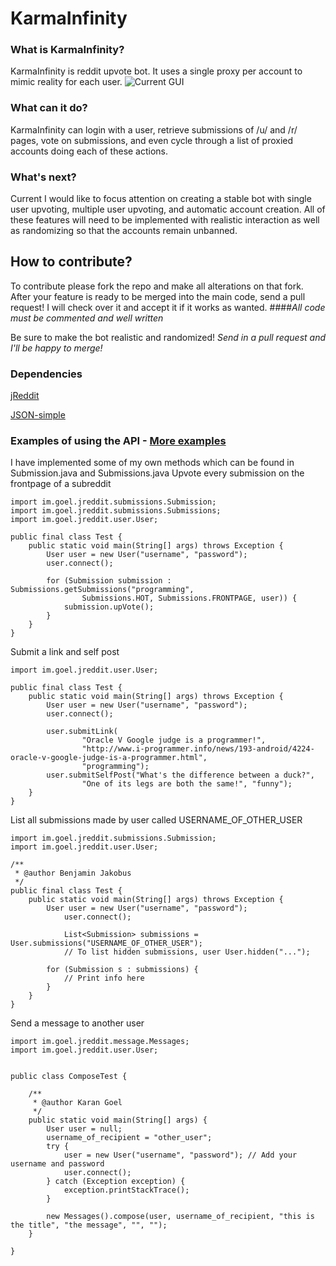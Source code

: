# KarmaInfinity

### What is KarmaInfinity?
KarmaInfinity is reddit upvote bot. It uses a single proxy per account to mimic reality for each user.
![Current GUI](http://i.imgur.com/3ynCcIB.png)

### What can it do?
KarmaInfinity can login with a user, retrieve submissions of /u/ and /r/ pages, vote on submissions, and even cycle through a list of proxied accounts doing each of these actions.

### What's next?
Current I would like to focus attention on creating a stable bot with single user upvoting, multiple user upvoting, and automatic account creation. All of these features will need to be implemented with realistic interaction as well as randomizing so that the accounts remain unbanned. 

## How to contribute?
To contribute please fork the repo and make all alterations on that fork. After your feature is ready to be merged into the main code, send a pull request! I will check over it and accept it if it works as wanted.
####_All code must be commented and well written_

Be sure to make the bot realistic and randomized!
_Send in a pull request and I'll be happy to merge!_

### Dependencies
[jReddit](https://github.com/karan/jReddit)

[JSON-simple](http://code.google.com/p/json-simple/)

### Examples of using the API - [More examples](https://github.com/karan/jReddit/blob/master/implemented_methods.md)
I have implemented some of my own methods which can be found in Submission.java and Submissions.java
Upvote every submission on the frontpage of a subreddit

    import im.goel.jreddit.submissions.Submission;
    import im.goel.jreddit.submissions.Submissions;
    import im.goel.jreddit.user.User;

    public final class Test {
	    public static void main(String[] args) throws Exception {
		    User user = new User("username", "password");
		    user.connect();

		    for (Submission submission : Submissions.getSubmissions("programming",
				    Submissions.HOT, Submissions.FRONTPAGE, user)) {
			    submission.upVote();
		    }
	    }
    }

Submit a link and self post

	import im.goel.jreddit.user.User;
	
	public final class Test {
		public static void main(String[] args) throws Exception {
			User user = new User("username", "password");
			user.connect();
	
			user.submitLink(
					"Oracle V Google judge is a programmer!",
					"http://www.i-programmer.info/news/193-android/4224-oracle-v-google-judge-is-a-programmer.html",
					"programming");
			user.submitSelfPost("What's the difference between a duck?",
					"One of its legs are both the same!", "funny");
		}
	}
	
List all submissions made by user called USERNAME_OF_OTHER_USER

	import im.goel.jreddit.submissions.Submission;
	import im.goel.jreddit.user.User;
	
	/**
	 * @author Benjamin Jakobus
	 */
	public final class Test {
		public static void main(String[] args) throws Exception {
			User user = new User("username", "password");
        		user.connect();

        		List<Submission> submissions = User.submissions("USERNAME_OF_OTHER_USER");
        		// To list hidden submissions, user User.hidden("...");
		
			for (Submission s : submissions) {
				// Print info here
			}
		}
	}

Send a message to another user

	import im.goel.jreddit.message.Messages;
	import im.goel.jreddit.user.User;


	public class ComposeTest {

		/**
		 * @author Karan Goel
		 */
		public static void main(String[] args) {
			User user = null;
			username_of_recipient = "other_user";
			try {
				user = new User("username", "password"); // Add your username and password
				user.connect();
			} catch (Exception exception) {
				exception.printStackTrace();
			}
			
			new Messages().compose(user, username_of_recipient, "this is the title", "the message", "", "");
		}

	}
